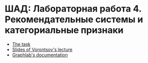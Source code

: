 # ШАД: Лабораторная работа 4. Рекомендательные системы и категориальные признаки
 
* [The task](http://nbviewer.jupyter.org/urls/dl.dropbox.com/s/bck0bz7dgwv2k0w/lab_4.ipynb)
* [Slides of Vorontsov's lecture](http://www.machinelearning.ru/wiki/images/9/95/Voron-ML-CF.pdf)
* [Graphlab's documentation](https://turi.com/products/create/docs/graphlab.toolkits.html)

